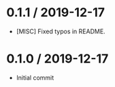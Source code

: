 0.1.1 / 2019-12-17
==================
* [MISC] Fixed typos in README.

0.1.0 / 2019-12-17
==================
* Initial commit